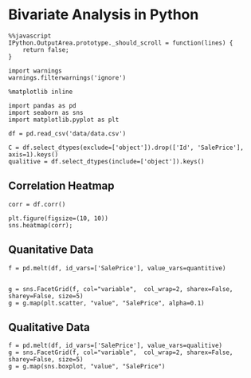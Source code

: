 # Bivariate Analysis in Python

```{.python .input}
%%javascript
IPython.OutputArea.prototype._should_scroll = function(lines) {
    return false;
}
```

```{.python .input}
import warnings
warnings.filterwarnings('ignore')
```

```{.python .input}
%matplotlib inline
```

```{.python .input  n=1}
import pandas as pd
import seaborn as sns
import matplotlib.pyplot as plt
```

```{.python .input  n=2}
df = pd.read_csv('data/data.csv')
```

```{.python .input}
C = df.select_dtypes(exclude=['object']).drop(['Id', 'SalePrice'], axis=1).keys()
qualitive = df.select_dtypes(include=['object']).keys()
```

## Correlation Heatmap


```{.python .input  n=4}
corr = df.corr()

plt.figure(figsize=(10, 10))
sns.heatmap(corr);
```

## Quanitative Data

```{.python .input}
f = pd.melt(df, id_vars=['SalePrice'], value_vars=quantitive)


g = sns.FacetGrid(f, col="variable",  col_wrap=2, sharex=False, sharey=False, size=5)
g = g.map(plt.scatter, "value", "SalePrice", alpha=0.1)
```

## Qualitative Data

```{.python .input}
f = pd.melt(df, id_vars=['SalePrice'], value_vars=qualitive)
g = sns.FacetGrid(f, col="variable",  col_wrap=2, sharex=False, sharey=False, size=5)
g = g.map(sns.boxplot, "value", "SalePrice")
```
